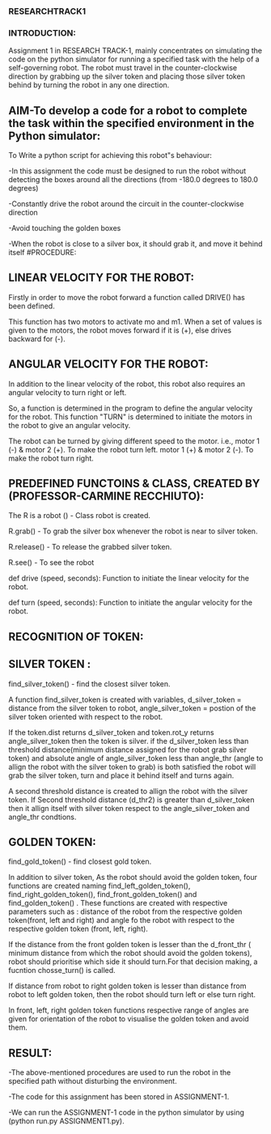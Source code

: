 ### RESEARCHTRACK1 
### INTRODUCTION: 
Assignment 1 in RESEARCH TRACK-1, mainly concentrates on simulating the code on the python simulator for running a specified task with the help of a self-governing robot. The robot must travel in the counter-clockwise direction by grabbing up the silver token and placing those silver token behind by turning the robot in any one direction.

## AIM-To develop a code for a robot to complete the task within the specified environment in the Python simulator: 

To Write a python script for achieving this robot"s behaviour:
 
-In this assignment the code must be designed to run the robot without detecting the boxes around all the directions (from -180.0 degrees to 180.0 degrees)

-Constantly drive the robot around the circuit in the counter-clockwise direction

-Avoid touching the golden boxes

-When the robot is close to a silver box, it should grab it, and move it behind itself #PROCEDURE:

## LINEAR VELOCITY FOR THE ROBOT:
Firstly in order to move the robot forward a function called DRIVE() has been defined. 

This function has two motors to activate mo and m1. When a set of values is given to the motors, the robot moves forward if it is (+), else drives backward for (-).

## ANGULAR VELOCITY FOR THE ROBOT:
In addition to the linear velocity of the robot, this robot also requires an angular velocity to turn right or left. 

So, a function is determined in the program to define the angular velocity for the robot. This function "TURN" is determined to initiate the motors in the robot to give an angular velocity. 

The robot can be turned by giving different speed to the motor. i.e., motor 1 (-) & motor 2 (+). To make the robot turn left. motor 1 (+) & motor 2 (-). To make the robot turn right.

## PREDEFINED FUNCTOINS & CLASS, CREATED BY (PROFESSOR-CARMINE RECCHIUTO):
 The R is a robot () - Class robot is created. 
 
 R.grab() - To grab the silver box whenever the robot is near to silver token.
 
 R.release() - To release the grabbed silver token.
 
 R.see() - To see the robot
 
 def drive (speed, seconds): Function to initiate the linear velocity for the robot.
 
 def turn (speed, seconds): Function to initiate the angular velocity for the robot.

## RECOGNITION OF TOKEN:
## SILVER TOKEN : 
find_silver_token() - find the closest silver token. 

A function find_silver_token is created with variables, d_silver_token = distance from the silver token to robot, angle_silver_token = postion of the silver token oriented with respect to the robot. 

If the token.dist returns d_silver_token and token.rot_y returns angle_silver_token then the token is silver. if the d_silver_token less than threshold distance(minimum distance assigned for the robot grab silver token) and absolute angle of angle_silver_token less than angle_thr (angle to allign the robot with the silver token to grab) is both satisfied the robot will grab the silver token, turn and place it behind itself and turns again.

A second threshold distance is created to allign the robot with the silver token. If Second threshold distance (d_thr2) is greater than d_silver_token then it allign itself with silver token respect to the angle_silver_token and angle_thr condtions.

## GOLDEN TOKEN: 
find_gold_token() - find closest gold token.

In addition to silver token, As the robot should avoid the golden token, four functions are created naming find_left_golden_token(), find_right_golden_token(), find_front_golden_token() and find_golden_token() . These functions are created with respective parameters such as : distance of the robot from the respective golden token(front, left and right) and angle fo the robot with respect to the respective golden token (front, left, right).

If the distance from the front golden token is lesser than the d_front_thr ( minimum distance from which the robot should avoid the golden tokens), robot should prioritise which side it should turn.For that decision making, a fucntion chosse_turn() is called.

If distance from robot to right golden token is lesser than distance from robot to left golden token, then the robot should turn left or else turn right.

In front, left, right golden token functions respective range of angles are given for orientation of the robot to visualise the golden token and avoid them.

 ## RESULT:
-The above-mentioned procedures are used to run the robot in the specified path without disturbing the environment.

-The code for this assignment has been stored in ASSIGNMENT-1.

-We can run the ASSIGNMENT-1 code in the python simulator by using (python run.py ASSIGNMENT1.py).

